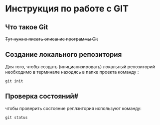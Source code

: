 # **Инструкция по работе с GIT**
## Что такое Git

~~Тут нужно писать описание программы Git~~
## Создание локального репозитория ##
Для того, чтобы создать (иницианизировать) локальный репозиторий необходимо в терминале находясь в папке проекта команду :

    git init

  ## Проверка состояний#

  чтобы проверить состояние реплзитория используют команду:

    git status


